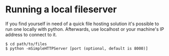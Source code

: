 # Running a local fileserver

If you find yourself in need of a quick file hosting solution it's possible to run one locally with python. Afterwards, use localhost or your machine's IP address to connect to it.

    $ cd path/to/files 
    $ python -mSimpleHTTPServer [port (optional, default is 8000)]